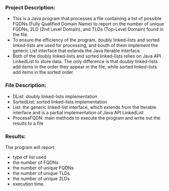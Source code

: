 
### Project Description:
- This is a Java program that processes a file containing a list of possible FQDNs (Fully Qualified Domain Name) to report on the number of unique FQDNs, 2LD (2nd Level Domain), and TLDs (Top-Level Domain) found in the file.
- To ensure the efficiency of the program, doubly linked-lists and sorted linked-lists are used for processing, and bouth of them implement the generic List interface that extends the Java Iterable interface.
- Both of the doubly linked-lists and sorted linked-lists relies on Java API LinkedList to store data. The only difference is that doubly linked-lists add items in the order they appear in the file, while sorted linked-lists add items in the sorted order.

### File Description:
- DList: doubly linked-lists implementation
- SortedList: sorted linked-lists implementation
- List: the generic linked-list interface, which extends from the Iterable interface and is a partial implementation of Java API LinkedList
- ProcessFQDN: main methods to execute the program and write out the results to a file

### Results:
 The program will report:
  - type of list used
  - the number of FQDNs
  - the number of unique FQDNs
  - the number of unique TLDs
  - the number of unique 2LDs 
  - execution time.




